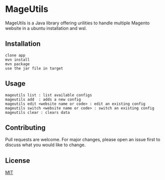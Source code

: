 # MageUtils

MageUtils is a Java library offering urilities to handle multiple Magento website in a ubuntu installation and wsl.

## Installation


```code
clone app
mvn install
mvn package
use the jar file in target
```

## Usage

```code
mageutils list : list available configs
mageutils add  : adds a new config
mageutils edit <website name or code> : edit an existing config
mageutils switch <website name or code> : switch an existing config
mageutils clear : clears data

```

## Contributing

Pull requests are welcome. For major changes, please open an issue first
to discuss what you would like to change.

## License

[MIT](https://choosealicense.com/licenses/mit/)
